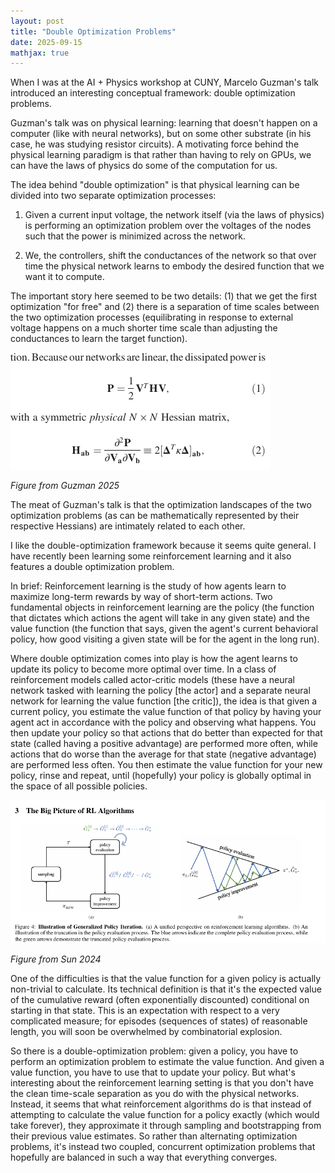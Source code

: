 ```yaml
---
layout: post
title: "Double Optimization Problems"
date: 2025-09-15
mathjax: true
---
```


When I was at the AI + Physics workshop at CUNY, Marcelo Guzman's talk introduced an interesting conceptual framework: double optimization problems.

Guzman's talk was on physical learning: learning that doesn't happen on a computer (like with neural networks), but on some other substrate (in his case, he was studying resistor circuits). A motivating force behind the physical learning paradigm is that rather than having to rely on GPUs, we can have the laws of physics do some of the computation for us.

The idea behind "double optimization" is that physical learning can be divided into two separate optimization processes:

1. Given a current input voltage, the network itself (via the laws of physics) is performing an optimization problem over the voltages of the nodes such that the power is minimized across the network.

2. We, the controllers, shift the conductances of the network so that over time the physical network learns to embody the desired function that we want it to compute.

The important story here seemed to be two details: (1) that we get the first optimization "for free" and (2) there is a separation of time scales between the two optimization processes (equilibrating in response to external voltage happens on a much shorter time scale than adjusting the conductances to learn the target function).

![Physical Hessian](\assets\double-optimization\physical-Hessian.png)

*Figure from Guzman 2025*

The meat of Guzman's talk is that the optimization landscapes of the two optimization problems (as can be mathematically represented by their respective Hessians) are intimately related to each other.

I like the double-optimization framework because it seems quite general. I have recently been learning some reinforcement learning and it also features a double optimization problem.

In brief: Reinforcement learning is the study of how agents learn to maximize long-term rewards by way of short-term actions. Two fundamental objects in reinforcement learning are the policy (the function that dictates which actions the agent will take in any given state) and the value function (the function that says, given the agent's current behavioral policy, how good visiting a given state will be for the agent in the long run).

Where double optimization comes into play is how the agent learns to update its policy to become more optimal over time. In a class of reinforcement models called actor-critic models (these have a neural network tasked with learning the policy [the actor] and a separate neural network for learning the value function [the critic]), the idea is that given a current policy, you estimate the value function of that policy by having your agent act in accordance with the policy and observing what happens. You then update your policy so that actions that do better than expected for that state (called having a positive advantage) are performed more often, while actions that do worse than the average for that state (negative advantage) are performed less often. You then estimate the value function for your new policy, rinse and repeat, until (hopefully) your policy is globally optimal in the space of all possible policies.

![Big Picture RL](\assets\double-optimization\big-picture-RL.png)

*Figure from Sun 2024*

One of the difficulties is that the value function for a given policy is actually non-trivial to calculate. Its technical definition is that it's the expected value of the cumulative reward (often exponentially discounted) conditional on starting in that state. This is an expectation with respect to a very complicated measure; for episodes (sequences of states) of reasonable length, you will soon be overwhelmed by combinatorial explosion.

So there is a double-optimization problem: given a policy, you have to perform an optimization problem to estimate the value function. And given a value function, you have to use that to update your policy. But what's interesting about the reinforcement learning setting is that you don't have the clean time-scale separation as you do with the physical networks. Instead, it seems that what reinforcement algorithms do is that instead of attempting to calculate the value function for a policy exactly (which would take forever), they approximate it through sampling and bootstrapping from their previous value estimates. So rather than alternating optimization problems, it's instead two coupled, concurrent optimization problems that hopefully are balanced in such a way that everything converges.   